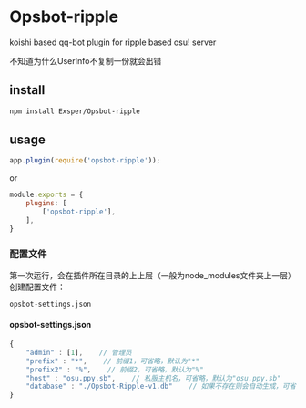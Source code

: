 # Opsbot-ripple
koishi based qq-bot plugin for ripple based osu! server

不知道为什么UserInfo不复制一份就会出错

## install
```sh
npm install Exsper/Opsbot-ripple
```

## usage
```javascript
app.plugin(require('opsbot-ripple'));
```
or
```javascript
module.exports = {
    plugins: [
        ['opsbot-ripple'],
    ],
}
```
### 配置文件
第一次运行，会在插件所在目录的上上层（一般为node_modules文件夹上一层）创建配置文件：   
```sh
opsbot-settings.json
```

#### opsbot-settings.json
```javascript
{
    "admin" : [1],    // 管理员      
    "prefix" : "*",    // 前缀1，可省略，默认为"*"
    "prefix2" : "%",    // 前缀2，可省略，默认为"%"
    "host" : "osu.ppy.sb",    // 私服主机名，可省略，默认为"osu.ppy.sb"
    "database" : "./Opsbot-Ripple-v1.db"    // 如果不存在则会自动生成，可省略，默认在根目录下
}
```